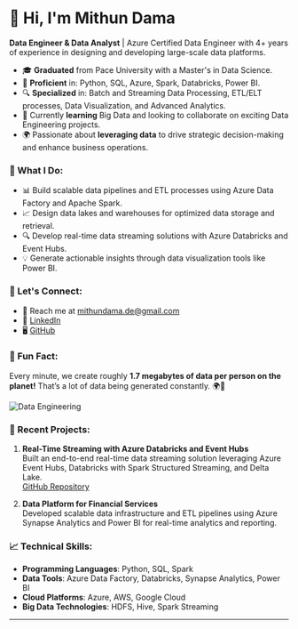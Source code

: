 # 👋 Hi, I'm Mithun Dama

**Data Engineer & Data Analyst** | Azure Certified Data Engineer with 4+ years of experience in designing and developing large-scale data platforms.

- 🎓 **Graduated** from Pace University with a Master's in Data Science.
- 💼 **Proficient** in: Python, SQL, Azure, Spark, Databricks, Power BI.
- 🔍 **Specialized** in: Batch and Streaming Data Processing, ETL/ELT processes, Data Visualization, and Advanced Analytics.
- 🌱 Currently **learning** Big Data and looking to collaborate on exciting Data Engineering projects.
- 🌍 Passionate about **leveraging data** to drive strategic decision-making and enhance business operations.

### 🚀 What I Do:
- 📊 Build scalable data pipelines and ETL processes using Azure Data Factory and Apache Spark.
- 📈 Design data lakes and warehouses for optimized data storage and retrieval.
- 🔍 Develop real-time data streaming solutions with Azure Databricks and Event Hubs.
- 💡 Generate actionable insights through data visualization tools like Power BI.

### 🤝 Let's Connect:
- 📧 Reach me at [mithundama.de@gmail.com](mailto:mithundama.de@gmail.com)
- 💼 [LinkedIn](https://www.linkedin.com/in/mithun-dama-6399a2172/)
- 🖥️ [GitHub](https://github.com/MithunDataPro)

### 🧠 Fun Fact:
Every minute, we create roughly **1.7 megabytes of data per person on the planet!** That’s a lot of data being generated constantly. 🌍💾

![Data Engineering](https://github.com/user-attachments/assets/57978fa1-670d-42cc-ae83-9bc6a3acaa8d)

### 🌟 Recent Projects:
1. **Real-Time Streaming with Azure Databricks and Event Hubs**  
   Built an end-to-end real-time data streaming solution leveraging Azure Event Hubs, Databricks with Spark Structured Streaming, and Delta Lake.  
   [GitHub Repository](https://github.com/MithunDataPro/Real-Time-Streaming-with-Azure-Databricks-and-Event-Hubs.git)

2. **Data Platform for Financial Services**  
   Developed scalable data infrastructure and ETL pipelines using Azure Synapse Analytics and Power BI for real-time analytics and reporting.  

### 📈 Technical Skills:
- **Programming Languages**: Python, SQL, Spark
- **Data Tools**: Azure Data Factory, Databricks, Synapse Analytics, Power BI
- **Cloud Platforms**: Azure, AWS, Google Cloud
- **Big Data Technologies**: HDFS, Hive, Spark Streaming

---



